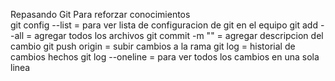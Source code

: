 Repasando Git Para reforzar conocimientos  
git config --list = para ver lista de configuracion de git en el equipo 
git add --all = agregar todos los archivos
git commit -m "" = agregar descripcion del cambio 
git push origin <rama> = subir cambios a la rama 
git log = historial de cambios hechos
git log --oneline = para ver todos los cambios en una sola linea
